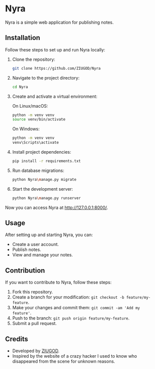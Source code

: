 # Nyra

Nyra is a simple web application for publishing notes.

## Installation

Follow these steps to set up and run Nyra locally:

1. Clone the repository:
    ```bash
    git clone https://github.com/ZIUGOD/Nyra
    ```

2. Navigate to the project directory:
    ```bash
    cd Nyra
    ```

3. Create and activate a virtual environment:

    On Linux/macOS:
    ```bash
    python -m venv venv
    source venv/bin/activate
    ```

    On Windows:
    ```bash
    python -m venv venv
    venv\Scripts\activate
    ```

4. Install project dependencies:
    ```bash
    pip install -r requirements.txt
    ```

5. Run database migrations:
    ```bash
    python Nyra\manage.py migrate
    ```

6. Start the development server:
    ```bash
    python Nyra\manage.py runserver
    ```

Now you can access Nyra at http://127.0.0.1:8000/.

## Usage

After setting up and starting Nyra, you can:

- Create a user account.
- Publish notes.
- View and manage your notes.

## Contribution

If you want to contribute to Nyra, follow these steps:

1. Fork this repository.
2. Create a branch for your modification: `git checkout -b feature/my-feature`.
3. Make your changes and commit them: `git commit -am 'Add my feature'`.
4. Push to the branch: `git push origin feature/my-feature`.
5. Submit a pull request.

## Credits

- Developed by [ZIUGOD](https://github.com/ZIUGOD).
- Inspired by the website of a crazy hacker I used to know who disappeared from the scene for unknown reasons.

